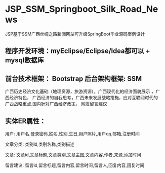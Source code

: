 # JSP_SSM_Springboot_Silk_Road_News
JSP基于SSM广西丝绸之路新闻网站可升级SpringBoot毕业源码案例设计
## 程序开发环境：myEclipse/Eclipse/Idea都可以 + mysql数据库
## 前台技术框架： Bootstrap  后台架构框架: SSM

广西历史经济文化基础（地理资源，旅游资源），广西现代化的经济面貌展示 ，广西经济特色，
广西经济的自我思考，广西未来发展战略措施，应对互联网时代的广西战略重点,国内针对广西经济政策，
网友留言建议
## 实体ER属性：
用户: 用户名,登录密码,姓名,性别,生日,用户照片,用户qq,邮箱,注册时间

文章分类: 类别id,类别名称,类别描述

文章: 文章id,文章标题,文章类别,文章主图,文章内容,作者,来源,添加时间

留言建议: 留言id,留言标题,留言内容,留言时间,留言人,回复内容,回复时间
